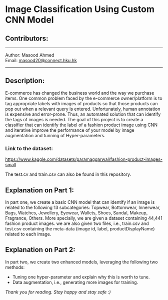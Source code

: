 # Image Classification Using Custom CNN Model

## Contributors:
---
Author: Masood Ahmed <br>
Email: masood20@connect.hku.hk<br>

---

## Description:

E-commerce has changed the business world and the way we purchase items.
One common problem faced by the e-commerce owner/platform is to tag appropriate
labels with images of products so that those products can pop out when
a relevant query is entered. Unfortunately, human annotation is expensive and
error-prone. Thus, an automated solution that can identify the tags of images
is needed. The goal of this project is to create a classifier that can identify the label
of a fashion product image using CNN and iterative improve the performance
of your model by image augmentation and tunning of Hyper-parameters.

### Link to the dataset:
https://www.kaggle.com/datasets/paramaggarwal/fashion-product-images-small

The test.cv and train.csv can also be found in this repository.

## Explanation on Part 1:

In part one, we create a basic CNN model that can identify if
an image is related to the following 13 subcategories: Topwear, Bottomwear,
Innerwear, Bags, Watches, Jewellery, Eyewear, Wallets, Shoes, Sandal, Makeup,
Fragrance, Others. More specially, we are given a dataset containing 44,441
fashion product images. we are also given two files, i.e., train.csv and test.csv
containing the meta-data (image id, label, productDisplayName) related to each
image.

## Explanation on Part 2:

In part two, we create two enhanced models, leveraging the following two methods:

- Tuning one hyper-parameter and explain why this is worth to tune.
- Data augmentation, i.e., generating more images for training.



*Thank you for reading. Stay happy and stay safe :)*